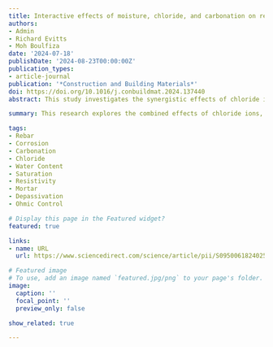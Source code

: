 ```yaml
---
title: Interactive effects of moisture, chloride, and carbonation on rebar corrosion in mortar
authors:
- Admin
- Richard Evitts
- Moh Boulfiza
date: '2024-07-18'
publishDate: '2024-08-23T00:00:00Z'
publication_types:
- article-journal
publication: '*Construction and Building Materials*'
doi: https://doi.org/10.1016/j.conbuildmat.2024.137440
abstract: This study investigates the synergistic effects of chloride ions, carbonation, and relative humidity on rebar corrosion in mortar, elucidating the complex interactions at the rebar-mortar interface. Findings reveal that chloride ions and carbonation significantly alter the volumetric water content and resistivity of mortar, leading to non-binary corrosion behaviour through area effect, ohmic control, and anode-to-cathode ratio. In chloride-free, non-carbonated mortar, the area effect dominates, whereas the presence of chloride introduces ohmic control and a saturation-dependent anode-to-cathode ratio. In carbonated mortar, a distinctive ohmic control mechanism emerges, governed by local ionic conductivity. This study highlights the critical need to consider these combined effects for accurate prediction and mitigation of rebar corrosion in concrete structures. By advancing the understanding of these mechanisms, the research provides valuable insights for improving the durability of reinforced concrete structures exposed to harsh environmental conditions.

summary: This research explores the combined effects of chloride ions, carbonation, and relative humidity on rebar corrosion in mortar. It reveals how these factors influence the volumetric water content and resistivity of mortar, resulting in complex corrosion behavior. The study emphasizes the importance of considering these interactions for accurate corrosion prediction and enhanced durability of reinforced concrete structures.

tags:
- Rebar
- Corrosion
- Carbonation
- Chloride
- Water Content
- Saturation
- Resistivity
- Mortar
- Depassivation
- Ohmic Control

# Display this page in the Featured widget?
featured: true

links:
- name: URL
  url: https://www.sciencedirect.com/science/article/pii/S0950061824025820

# Featured image
# To use, add an image named `featured.jpg/png` to your page's folder.
image:
  caption: ''
  focal_point: ''
  preview_only: false

show_related: true

---
```

